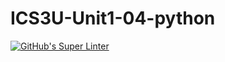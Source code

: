 # ICS3U-Unit1-04-python

[![GitHub's Super Linter](https://github.com/Miguel-Santacruz/ICS3U-Unit1-04-Python/workflows/GitHub's%20Super%20Linter/badge.svg)](https://github.com/Miguel-Santacruz/ICS3U-Unit1-04-Python/actions)
